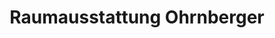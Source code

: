 ---
title: "Raumausstattung Ohrnberger"
url: /schwaebisch-gmuend/raumausstattung-ohrnberger-alexander-von-humboldt-strasse/
shop: Raumausstattung
---